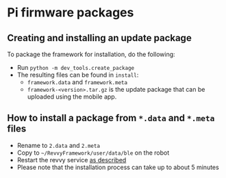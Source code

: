 Pi firmware packages
====================

Creating and installing an update package
-----------------------------------------

To package the framework for installation, do the following:

- Run `python -m dev_tools.create_package`
- The resulting files can be found in `install`:
  - `framework.data` and `framework.meta`
  - `framework-<version>.tar.gz` is the update package that can be uploaded using the mobile app.

How to install a package from `*.data` and `*.meta` files
---------------------------------------------------------

- Rename to `2.data` and `2.meta`
- Copy to `~/RevvyFramework/user/data/ble` on the robot
- Restart the revvy service [as described](start-stop.md)
- Please note that the installation process can take up to about 5 minutes
